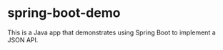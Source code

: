 # spring-boot-demo

This is a Java app that demonstrates using Spring Boot to implement a JSON API.
